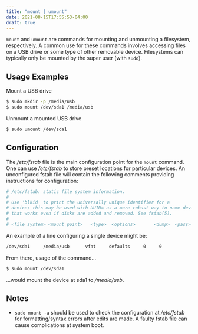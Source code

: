 ```yaml
---
title: "mount | umount"
date: 2021-08-15T17:55:53-04:00
draft: true
---
```


`mount` and `umount` are commands for mounting and unmounting a filesystem, respectively.
A common use for these commands involves accessing files on a USB drive or some type
of other removable device. Filesystems can typically only be mounted by the super
user (with `sudo`).

## Usage Examples

Mount a USB drive

```bash
$ sudo mkdir -p /media/usb
$ sudo mount /dev/sda1 /media/usb
```

Unmount a mounted USB drive

```bash
$ sudo umount /dev/sda1
```

## Configuration

The _/etc/fstab_ file is the main configuration point for the `mount` command.
One can use _/etc/fstab_ to store preset locations for particular devices.
An unconfigured fstab file will contain the following comments providing instructions
for configuration:

```bash
# /etc/fstab: static file system information.
#
# Use 'blkid' to print the universally unique identifier for a
# device; this may be used with UUID= as a more robust way to name devices
# that works even if disks are added and removed. See fstab(5).
#
# <file system> <mount point>   <type>  <options>       <dump>  <pass>
```

An example of a line configuring a single device might be:

```txt
/dev/sda1     /media/usb      vfat     defaults     0     0
```

From there, usage of the command...

```bash
$ sudo mount /dev/sda1
```

...would mount the device at sda1 to _/media/usb_.

## Notes

- `sudo mount -a` should be used to check the configuration at _/etc/fstab_ for
  formatting/syntax errors after edits are made. A faulty fstab file can cause complications
  at system boot.
